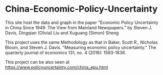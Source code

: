 # China-Economic-Policy-Uncertainty
This site host the data and graph in the paper "Economic Policy Uncertainty in China Since 1949: The View from Mainland Newspapers." by Steven J. Davis, Dingqian (Olivia) Liu and Xuguang (Simon) Sheng

This project uses the same Methodology as that in Baker, Scott R., Nicholas Bloom, and Steven J. Davis. "Measuring economic policy uncertainty." The quarterly journal of economics 131, no. 4 (2016): 1593-1636.

This project can be also seen at https://www.policyuncertainty.com/china_epu.html
